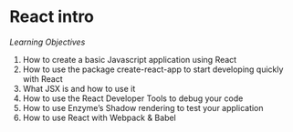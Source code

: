 # React intro

*Learning Objectives*
 1. How to create a basic Javascript application using React
 2. How to use the package create-react-app to start developing quickly with React
 3. What JSX is and how to use it
 4. How to use the React Developer Tools to debug your code
 5. How to use Enzyme’s Shadow rendering to test your application
 6. How to use React with Webpack & Babel
